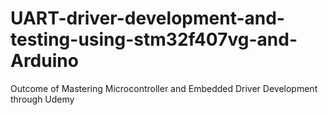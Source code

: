 # UART-driver-development-and-testing-using-stm32f407vg-and-Arduino
Outcome of Mastering Microcontroller and Embedded Driver Development through Udemy
